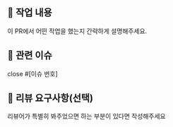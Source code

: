 ## 📝 작업 내용
이 PR에서 어떤 작업을 했는지 간략하게 설명해주세요.

## 🔗 관련 이슈
close #[이슈 번호]

## 💬 리뷰 요구사항(선택)
리뷰어가 특별히 봐주었으면 하는 부분이 있다면 작성해주세요

